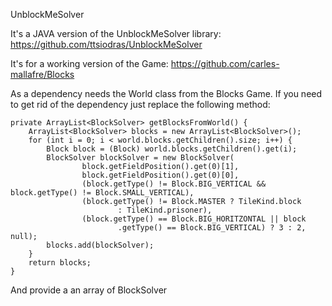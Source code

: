 UnblockMeSolver

It's a JAVA version of the UnblockMeSolver library: https://github.com/ttsiodras/UnblockMeSolver

It's for a working version of the Game: https://github.com/carles-mallafre/Blocks

As a dependency needs the World class from the Blocks Game.
If you need to get rid of the dependency just replace the following method:

```
private ArrayList<BlockSolver> getBlocksFromWorld() {
	ArrayList<BlockSolver> blocks = new ArrayList<BlockSolver>();
	for (int i = 0; i < world.blocks.getChildren().size; i++) {
		Block block = (Block) world.blocks.getChildren().get(i);
		BlockSolver blockSolver = new BlockSolver(
				block.getFieldPosition().get(0)[1],
				block.getFieldPosition().get(0)[0],
				(block.getType() != Block.BIG_VERTICAL && block.getType() != Block.SMALL_VERTICAL),
				(block.getType() != Block.MASTER ? TileKind.block
						: TileKind.prisoner),
				(block.getType() == Block.BIG_HORITZONTAL || block
						.getType() == Block.BIG_VERTICAL) ? 3 : 2, null);
		blocks.add(blockSolver);
	}
	return blocks;
}
```

And provide a an array of BlockSolver